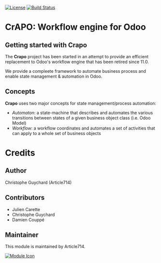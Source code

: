 [![License](https://img.shields.io/badge/licence-LGPL--3-blue.svg)](http://www.gnu.org/licenses/lgpl-3.0-standalone.html)
[![Build Status](https://travis-ci.com/article714/crapo.svg?branch=12.0)](https://travis-ci.com/article714/crapo)

# CrAPO: Workflow engine for Odoo

## Getting started with Crapo

The **Crapo** project has been started in an attempt to provide an efficient replacement to Odoo's workflow engine that has been retired since 11.0.

We provide a compleete framework to automate business process and enable state management & automation in Odoo.

## Concepts

**Crapo** uses two major concepts for state management/process automation:

- _Automaton_: a state-machine that describes and automates the various transitions between states of a given business object class (i.e. Odoo Model)
- _Workflow_: a workflow coordinates and automates a set of activities that can apply to a whole set of business objects

# Credits

## Author

Christophe Guychard (Article714)

## Contributors

- Julien Carette
- Christophe Guychard
- Damien Couppé

## Maintainer

This module is maintained by Article714.

[![Module Icon](https://article714.org/branding/)](https://www.article714.org)
